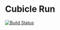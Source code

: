 # Cubicle Run

[![Build Status](https://travis-ci.com/cubicle-run/mud.svg?branch=master)](https://travis-ci.com/cubicle-run/mud)